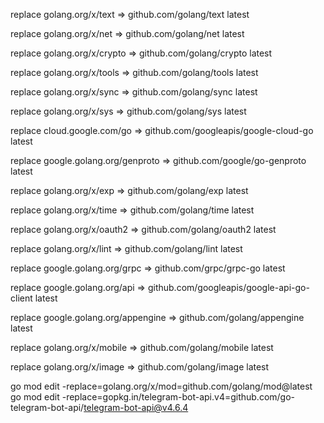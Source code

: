 replace golang.org/x/text => github.com/golang/text latest

replace golang.org/x/net => github.com/golang/net latest

replace golang.org/x/crypto => github.com/golang/crypto latest

replace golang.org/x/tools => github.com/golang/tools latest

replace golang.org/x/sync => github.com/golang/sync latest

replace golang.org/x/sys => github.com/golang/sys latest

replace cloud.google.com/go => github.com/googleapis/google-cloud-go latest

replace google.golang.org/genproto => github.com/google/go-genproto latest

replace golang.org/x/exp => github.com/golang/exp latest

replace golang.org/x/time => github.com/golang/time latest

replace golang.org/x/oauth2 => github.com/golang/oauth2 latest

replace golang.org/x/lint => github.com/golang/lint latest

replace google.golang.org/grpc => github.com/grpc/grpc-go latest

replace google.golang.org/api => github.com/googleapis/google-api-go-client latest

replace google.golang.org/appengine => github.com/golang/appengine latest

replace golang.org/x/mobile => github.com/golang/mobile latest

replace golang.org/x/image => github.com/golang/image latest

go mod edit -replace=golang.org/x/mod=github.com/golang/mod@latest
go mod edit -replace=gopkg.in/telegram-bot-api.v4=github.com/go-telegram-bot-api/telegram-bot-api@v4.6.4
